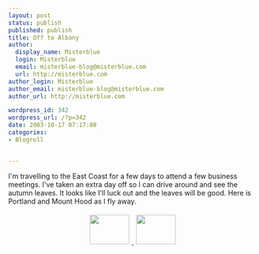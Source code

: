 ```yaml
---
layout: post
status: publish
published: publish
title: Off to Albany
author:
  display_name: Misterblue
  login: Misterblue
  email: misterblue-blog@misterblue.com
  url: http://misterblue.com
author_login: Misterblue
author_email: misterblue-blog@misterblue.com
author_url: http://misterblue.com

wordpress_id: 342
wordpress_url: /?p=342
date: 2003-10-17 07:17:08
categories:
- Blogroll


---
```

<p>
I'm travelling to the East Coast for a few days to attend
a few business meetings.
I've taken an extra day off so I can drive around and see
the autumn leaves.
It looks like I'll luck out and the leaves will be good.
Here is Portland and Mount Hood as I fly away.
</p>
<center>
<a
href="http://pics.misterblue.com/onepic/20031000-Misc/w640/h480/IMG_2733.jpg"
        target="onepic">
    <img src="http://pics.misterblue.com/20031000-Misc/80/60/IMG_2733.jpg"
        style="margin: 5px" height="60" width="80" alt=""/>
</a>
<a
href="http://pics.misterblue.com/onepic/20031000-Misc/w640/h480/IMG_2737.jpg"
        target="onepic">
    <img src="http://pics.misterblue.com/20031000-Misc/80/60/IMG_2737.jpg"
        style="margin: 5px" height="60" width="80" alt=""/>
</a>
</center>
